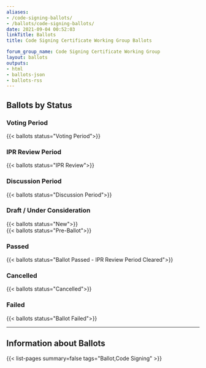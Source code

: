 ```yaml
---
aliases:
- /code-signing-ballots/
- /ballots/code-signing-ballots/
date: 2021-09-04 00:52:03
linkTitle: Ballots
title: Code Signing Certificate Working Group Ballots

forum_group_name: Code Signing Certificate Working Group
layout: ballots
outputs:
- html
- ballots-json
- ballots-rss
---
```


## Ballots by Status

### Voting Period

{{< ballots status="Voting Period">}}

### IPR Review Period

{{< ballots status="IPR Review">}}

### Discussion Period

{{< ballots status="Discussion Period">}}

### Draft / Under Consideration

{{< ballots status="New">}}  
{{< ballots status="Pre-Ballot">}}

### Passed

{{< ballots status="Ballot Passed - IPR Review Period Cleared">}}

### Cancelled

{{< ballots status="Cancelled">}}

### Failed

{{< ballots status="Ballot Failed">}}  

---

## Information about Ballots

{{< list-pages summary=false tags="Ballot,Code Signing" >}}